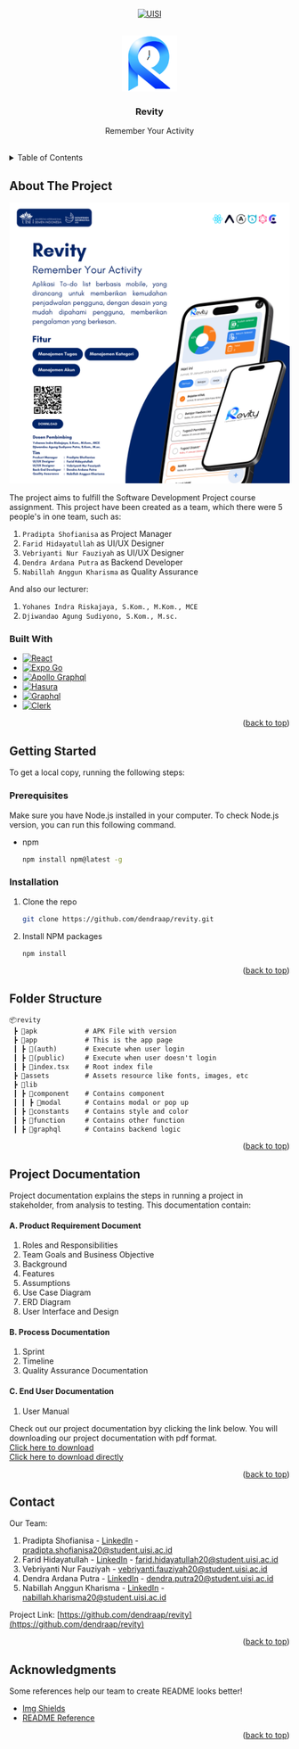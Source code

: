 <a name="readme-top"></a>
<p align="center">
    <a name="icon-uisi" href="https://masterpiece.uisi.ac.id/karya/revity" target="_blank">
        <img src="https://img.shields.io/badge/-Universitas_Internasional_Semen_Indonesia-black.svg?style=for-the-badge&logo=&colorB=DB2728" alt="UISI">
    </a>
</p>

<!-- LOGO REVITY -->
<br />
<div align="center">
    <a href="https://github.com/dendraap/revity">
        <img src="assets/images/icon_revity_transparant_1.png" width=100>
    </a>
    <h3 align="center">Revity</h3>
    <p>Remember Your Activity</p>
    <br/>
</div>

<!-- TABLE OF CONTENTS -->
<details>
  <summary>Table of Contents</summary>
  <ol>
    <li>
      <a href="#about-the-project">About The Project</a>
      <ul>
        <li><a href="#built-with">Built With</a></li>
      </ul>
    </li>
    <li>
      <a href="#getting-started">Getting Started</a>
      <ul>
        <li><a href="#prerequisites">Prerequisites</a></li>
        <li><a href="#installation">Installation</a></li>
      </ul>
    </li>
    <li><a href="#folder-structure">Folder Structure</a></li>
    <li><a href="#project-documentation">Project Documentation</a></li>
    <li><a href="#contact">Contact</a></li>
  </ol>
</details>

<!-- ABOUT THE PROJECT -->
## About The Project

[![Product Name Screen Shot][poster]](https://masterpiece.uisi.ac.id/karya/revity)

The project aims to fulfill the Software Development Project course assignment. This project have been created as a team, which there were 5 people's in one team, such as:
1. `Pradipta Shofianisa` as Project Manager
2. `Farid Hidayatullah` as UI/UX Designer
3. `Vebriyanti Nur Fauziyah` as UI/UX Designer
4. `Dendra Ardana Putra` as Backend Developer
5. `Nabillah Anggun Kharisma` as Quality Assurance

And also our lecturer:
1. `Yohanes Indra Riskajaya, S.Kom., M.Kom., MCE`
2. `Djiwandao Agung Sudiyono, S.Kom., M.sc.`


### Built With

* [![React][react-native]][react-url]
* [![Expo Go][expo-go]][expo-url]
* [![Apollo Graphql][apollo]][apollo-url]
* [![Hasura][hasura]][hasura-url]
* [![Graphql][graphql]][graphql-url]
* [![Clerk][clerk]][clerk-url]

<p align="right">(<a href="#readme-top">back to top</a>)</p>


<!-- GETTING STARTED -->
## Getting Started

To get a local copy, running the following steps:

### Prerequisites

Make sure you have Node.js installed in your computer. To check Node.js version, you can run this following command.
* npm
  ```sh
  npm install npm@latest -g
  ```

### Installation

1. Clone the repo
   ```sh
   git clone https://github.com/dendraap/revity.git
   ```
2. Install NPM packages
   ```sh
   npm install
   ```

<p align="right">(<a href="#readme-top">back to top</a>)</p>


<!-- FOLDER STRUCTURE -->
## Folder Structure
```
📦revity
 ┣ 📂apk            # APK File with version
 ┣ 📂app            # This is the app page                   
 ┃ ┣ 📂(auth)       # Execute when user login
 ┃ ┣ 📂(public)     # Execute when user doesn't login
 ┃ ┣ 📜index.tsx    # Root index file
 ┣ 📂assets         # Assets resource like fonts, images, etc
 ┣ 📂lib
 ┃ ┣ 📂component    # Contains component
 ┃ ┃ ┣ 📂modal      # Contains modal or pop up
 ┃ ┣ 📂constants    # Contains style and color
 ┃ ┣ 📂function     # Contains other function
 ┃ ┣ 📂graphql      # Contains backend logic
```
<p align="right">(<a href="#readme-top">back to top</a>)</p>


<!-- PROJECT DOCUMENTATION -->
## Project Documentation

Project documentation explains the steps in running a project in stakeholder, from analysis to testing. This documentation contain:
#### A. Product Requirement Document
1. Roles and Responsibilities
2. Team Goals and Business Objective
3. Background
4. Features
5. Assumptions
6. Use Case Diagram
7. ERD Diagram
8. User Interface and Design

#### B. Process Documentation
1. Sprint
2. Timeline
3. Quality Assurance Documentation

#### C. End User Documentation
1. User Manual

Check out our project documentation byy clicking the link below. You will downloading our project documentation with pdf format.
<br/>
<a href="https://drive.google.com/file/d/167hCDsmOi7BBK8rtjEsseJx1DsSjr7hk/view">Click here to download</a>
<br/>
<a href="https://drive.usercontent.google.com/u/0/uc?id=167hCDsmOi7BBK8rtjEsseJx1DsSjr7hk&export=download">Click here to download directly</a>

<p align="right">(<a href="#readme-top">back to top</a>)</p>


<!-- CONTACT -->
## Contact

Our Team:
1. Pradipta Shofianisa - [LinkedIn](https://www.linkedin.com/in/pradipta-shofianisa/) - pradipta.shofianisa20@student.uisi.ac.id
2. Farid Hidayatullah - [LinkedIn](https://www.linkedin.com/in/farid-hidayatullah-4b493a205/) - farid.hidayatullah20@student.uisi.ac.id
3. Vebriyanti Nur Fauziyah - vebriyanti.fauziyah20@student.uisi.ac.id
4. Dendra Ardana Putra - [LinkedIn](https://www.linkedin.com/in/dendra-ardana-putra/) - dendra.putra20@student.uisi.ac.id
5. Nabillah Anggun Kharisma - [LinkedIn](https://www.linkedin.com/in/nabillah-anggun-kharisma-010580269/) - nabillah.kharisma20@student.uisi.ac.id

Project Link: [https://github.com/dendraap/revity](https://github.com/dendraap/revity)

<p align="right">(<a href="#readme-top">back to top</a>)</p>


<!-- ACKNOWLEDGMENTS -->
## Acknowledgments

Some references help our team to create README looks better!

* [Img Shields](https://shields.io)
* [README Reference](https://github.com/othneildrew/Best-README-Template)

<p align="right">(<a href="#readme-top">back to top</a>)</p>


<!-- MARKDOWN LINKS & IMAGES -->
[poster]: assets/images/poster.png
[react-native]: https://img.shields.io/badge/React_Native-20232A?style=for-the-badge&logo=react&logoColor=61DAFB
[react-url]: https://reactnative.dev/
[expo-go]: https://img.shields.io/badge/Expo_Go-20232A?style=for-the-badge&logo=expo&logoColor=FFFFFF
[expo-url]: https://expo.dev/
[apollo]: https://img.shields.io/badge/Apollo_Graphql-35495E?style=for-the-badge&logo=apollographql&logoColor=FFFFFF
[apollo-url]: https://www.apollographql.com/
[hasura]: https://img.shields.io/badge/Hasura-FFFFFF?style=for-the-badge&logo=hasura&logoColor=1EB5D4
[hasura-url]: https://hasura.io/
[graphql]: https://img.shields.io/badge/Graphql-4A4A55?style=for-the-badge&logo=graphql&logoColor=E535AB
[graphql-url]: https://graphql.org/
[clerk]: https://img.shields.io/badge/Clerk-0769AD?style=for-the-badge&logo=clerk&logoColor=FFFFFF
[clerk-url]: https://clerk.com/